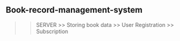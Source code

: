 ## Book-record-management-system
  >> SERVER
    >> Storing book data
    >> User Registration
    >> Subscription
